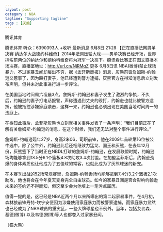 ```yaml
---
layout: post
category : NBA
tagline: "Supporting tagline"
tags : [灰熊]
---
```


腾讯体育

腾讯体育
听众：6390393人
+收听
最新消息 6月8日 21:28
【正在直播法网男单决赛 纳达尔大战德约科维奇】2014年法网压轴大戏——男单决赛已经开场，世界排名前两位的纳达尔和德约科维奇将为冠军一决高下。腾讯看比赛正在图文直播本场决赛，直播室地址：http://url.cn/NjRMqZ 更多
6月8日讯 NBA(微博)禁止球场暴力，不过家暴丑闻却层出不穷，据《孟菲斯商报》消息，灰熊前锋詹姆斯-约翰逊又惹事了，因为殴打妻子，他已经遭到警方逮捕，灰熊官方在得知消息后立刻发布声明，但并未对此事进行进一步评论。

在美国当地时间周六凌晨3点，詹姆斯-约翰逊和妻子发生了激烈的争执，不久后，约翰逊的妻子打电话报警，声称遭遇到丈夫的殴打，约翰逊也就此被警方逮捕，他被指控涉嫌家庭袭击，这样一来，约翰逊也必须出现在美国当地时间周一的法庭上。

在得知此事后，孟菲斯灰熊也立刻就相关事件发表了一条声明：“我们目前正在了解有关詹姆斯-约翰逊的消息，在这个时候，我们还无法对整个事件进行评论。”

詹姆斯-约翰逊现年27岁，身高2米06，司职前锋，他在2009年首轮第16位被公牛选中，除了公牛外，约翰逊此后还相继效力猛龙、国王和灰熊，在去年12月份，灰熊签下了当时正在NBDL打球的詹姆斯-约翰逊，在发展联盟时期，约翰逊场均能够拿到18.5分9.1个篮板4.8次助攻3.4次封盖。在加盟孟菲斯后，约翰逊劲爆的身体素质也让他成为了五佳球的常客，也就此成为了灰熊球迷的新宠。

在本赛季出战的52场常规赛里，詹姆斯-约翰逊场均能够拿到7.4分3.2个篮板2.1次助攻，他也将会在今年夏天变身完全自由球员。如今的家暴丑闻是否会影响约翰逊未来的签约还不得而知，但这至少会为他填上一笔污点履历。

值得一提的是，这已经是NBA近两个月以来所曝出的第二起家暴事件，在4月初，森林狼前锋丹特-坎宁安便因为涉嫌使用家庭暴力而被警察逮捕，而家庭暴力显然也已经成为了NBA球员的重灾区，一些大牌球星也不例外，当年，包括艾弗森、基德(微博) 以及韦德(微博)等人也都卷入过家暴丑闻。

（猫大熊）